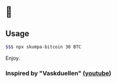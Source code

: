 # 🍾

## Usage

```sh
$$$ npx skumpa-bitcoin 30 BTC
```

Enjoy.

### Inspired by "Vaskduellen" ([youtube](https://www.youtube.com/watch?v=uhEpMJ3n_wU))
